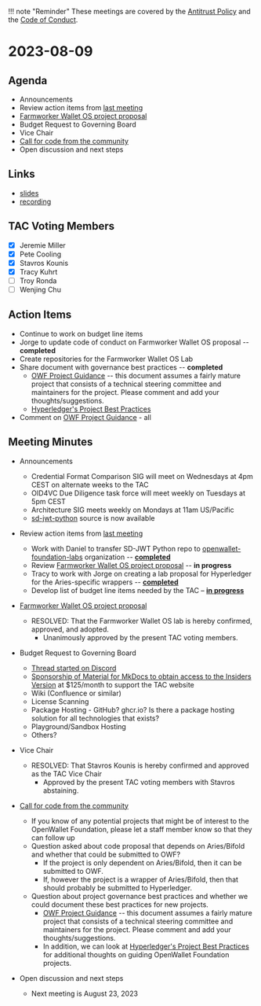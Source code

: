 [//]: # (SPDX-License-Identifier: CC-BY-4.0)

!!! note "Reminder"
    These meetings are covered by the [Antitrust Policy](../../governance/antitrust.md) and the [Code of Conduct](../../governance/code-of-conduct.md).

# 2023-08-09

## Agenda
- Announcements
- Review action items from [last meeting](./2023-07-26.md#action-items)
- [Farmworker Wallet OS project proposal](https://github.com/openwallet-foundation/project-proposals/pull/10)
- Budget Request to Governing Board
- Vice Chair
- [Call for code from the community](https://github.com/openwallet-foundation/project-proposals)
- Open discussion and next steps

## Links
- [slides](https://docs.google.com/presentation/d/1z_MWQ2c0MZixwEWW2jgtKBTBfv9IkHuGbqpIFA2yJBw/edit?usp=sharing)
- [recording](https://zoom.us/rec/play/w-yHoqSlEBQxO9eMIVx8_No0EoFYts0xsafM7JmB2PdRFK28RKfXr4aSYn24kptHW4fg9sB6Vuu55Ne4.VHkLFkwbUQXf97o2)

## TAC Voting Members

- [x] Jeremie Miller
- [x] Pete Cooling
- [x] Stavros Kounis
- [x] Tracy Kuhrt
- [ ] Troy Ronda
- [ ] Wenjing Chu

## Action Items
- Continue to work on budget line items
- Jorge to update code of conduct on Farmworker Wallet OS proposal -- **completed**
- Create repositories for the Farmworker Wallet OS Lab
- Share document with governance best practices -- **completed**
    - [OWF Project Guidance](https://docs.google.com/document/d/1kXGWPNEOAX-7KzYMggFKtWZFO-0oTnyiOTjNFjjFOLo/edit?usp=sharing) -- this document assumes a fairly mature project that consists of a technical steering committee and maintainers for the project. Please comment and add your thoughts/suggestions.
    - [Hyperledger's Project Best Practices](https://toc.hyperledger.org/guidelines/project-best-practices.html)
- Comment on [OWF Project Guidance](https://docs.google.com/document/d/1kXGWPNEOAX-7KzYMggFKtWZFO-0oTnyiOTjNFjjFOLo/edit?usp=sharing) - all

## Meeting Minutes
- Announcements
    - Credential Format Comparison SIG will meet on Wednesdays at 4pm CEST on alternate weeks to the TAC
    - OID4VC Due Diligence task force will meet weekly on Tuesdays at 5pm CEST
    - Architecture SIG meets weekly on Mondays at 11am US/Pacific
    - [sd-jwt-python](https://github.com/openwallet-foundation-labs/sd-jwt-python) source is now available

- Review action items from [last meeting](./2023-07-26.md#action-items)
    - Work with Daniel to transfer SD-JWT Python repo to [openwallet-foundation-labs](https://github.com/openwallet-foundation-labs) organization -- **[completed](https://github.com/openwallet-foundation-labs/sd-jwt-python)**
    - Review [Farmworker Wallet OS project proposal](https://github.com/openwallet-foundation/project-proposals/pull/10) -- **in progress**
    - Tracy to work with Jorge on creating a lab proposal for Hyperledger for the Aries-specific wrappers -- **[completed](https://github.com/hyperledger-labs/hyperledger-labs.github.io/pull/242)**
    - Develop list of budget line items needed by the TAC – **[in progress](https://discord.com/channels/1022962884864643214/1133848881503936542/1133848889963856034)**

- [Farmworker Wallet OS project proposal](https://github.com/openwallet-foundation/project-proposals/pull/10)
    - RESOLVED: That the Farmworker Wallet OS lab is hereby confirmed, approved, and adopted.
        - Unanimously approved by the present TAC voting members.

- Budget Request to Governing Board
    - [Thread started on Discord](https://discord.com/channels/1022962884864643214/1133848881503936542/1133848889963856034)
    - [Sponsorship of Material for MkDocs to obtain access to the Insiders Version](https://squidfunk.github.io/mkdocs-material/insiders/) at $125/month to support the TAC website
    - Wiki (Confluence or similar)
    - License Scanning
    - Package Hosting - GitHub? ghcr.io? Is there a package hosting solution for all technologies that exists?
    - Playground/Sandbox Hosting
    - Others?

- Vice Chair
     - RESOLVED: That Stavros Kounis is hereby confirmed and approved as the TAC Vice Chair
        - Approved by the present TAC voting members with Stavros abstaining.

- [Call for code from the community](https://github.com/openwallet-foundation/project-proposals)
    - If you know of any potential projects that might be of interest to the OpenWallet Foundation, please let a staff member know so that they can follow up
    - Question asked about code proposal that depends on Aries/Bifold and whether that could be submitted to OWF?
        - If the project is only dependent on Aries/Bifold, then it can be submitted to OWF.
        - If, however the project is a wrapper of Aries/Bifold, then that should probably be submitted to Hyperledger.
    - Question about project governance best practices and whether we could document these best practices for new projects.
        - [OWF Project Guidance](https://docs.google.com/document/d/1kXGWPNEOAX-7KzYMggFKtWZFO-0oTnyiOTjNFjjFOLo/edit?usp=sharing) -- this document assumes a fairly mature project that consists of a technical steering committee and maintainers for the project. Please comment and add your thoughts/suggestions.
        - In addition, we can look at [Hyperledger's Project Best Practices](https://toc.hyperledger.org/guidelines/project-best-practices.html) for additional thoughts on guiding OpenWallet Foundation projects.

- Open discussion and next steps
    - Next meeting is August 23, 2023
